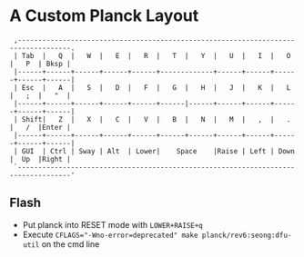 # A Custom Planck Layout

```
 ,-----------------------------------------------------------------------------------.
 | Tab  |   Q  |   W  |   E  |   R  |   T  |   Y  |   U  |   I  |   O  |   P  | Bksp |
 |------+------+------+------+------+-------------+------+------+------+------+------|
 | Esc  |   A  |   S  |   D  |   F  |   G  |   H  |   J  |   K  |   L  |   ;  |   "  |
 |------+------+------+------+------+------|------+------+------+------+------+------|
 | Shift|   Z  |   X  |   C  |   V  |   B  |   N  |   M  |   ,  |   .  |   /  |Enter |
 |------+------+------+------+------+------+------+------+------+------+------+------|
 | GUI  | Ctrl | Sway | Alt  | Lower|    Space    |Raise | Left | Down |  Up  |Right |
 `-----------------------------------------------------------------------------------'
```

## Flash
 - Put planck into RESET mode with `LOWER+RAISE+q`
 - Execute `CFLAGS="-Wno-error=deprecated" make planck/rev6:seong:dfu-util` on the cmd line
